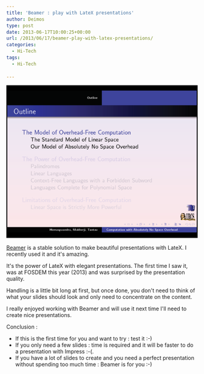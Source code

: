 ```yaml
---
title: 'Beamer : play with LateX presentations'
author: Deimos
type: post
date: 2013-06-17T10:00:25+00:00
url: /2013/06/17/beamer-play-with-latex-presentations/
categories:
  - Hi-Tech
tags:
  - Hi-Tech

---
```

![Beamer01](/images/Beamer01.png)

[Beamer](https://bitbucket.org/rivanvx/beamer/overview) is a stable solution to make beautiful presentations with LateX. I recently used it and it's amazing.

It's the power of LateX with elegant presentations. The first time I saw it, was at FOSDEM this year (2013) and was surprised by the presentation quality.

Handling is a little bit long at first, but once done, you don't need to think of what your slides should look and only need to concentrate on the content.

I really enjoyed working with Beamer and will use it next time I'll need to create nice presentations.

Conclusion :

  * If this is the first time for you and want to try : test it :-)
  * If you only need a few slides : time is required and it will be faster to do a presentation with Impress :-(.
  * If you have a lot of slides to create and you need a perfect presentation without spending too much time : Beamer is for you :-)